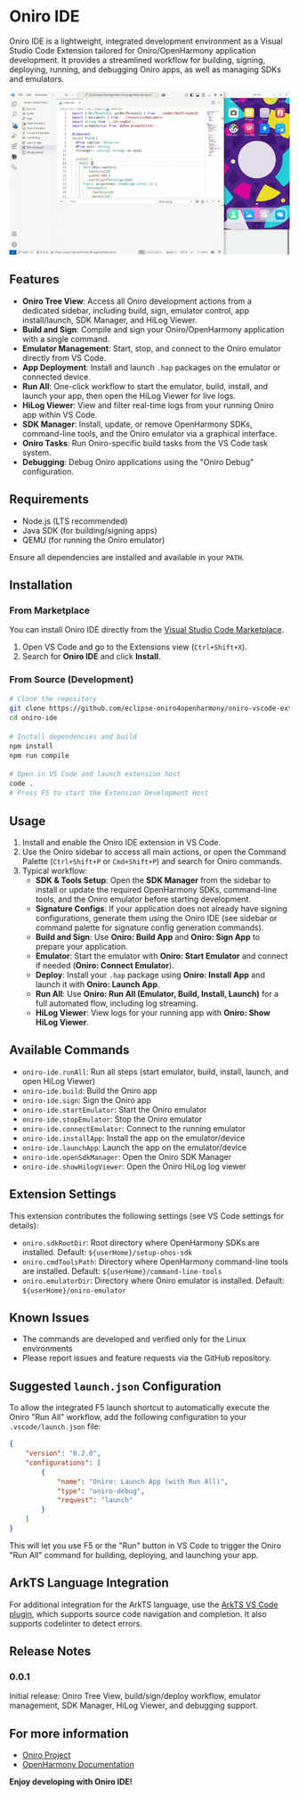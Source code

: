 # Oniro IDE

Oniro IDE is a lightweight, integrated development environment as a Visual Studio Code Extension tailored for Oniro/OpenHarmony application development. It provides a streamlined workflow for building, signing, deploying, running, and debugging Oniro apps, as well as managing SDKs and emulators.

![screencast](./media/screencast_readme.gif)

## Features

- **Oniro Tree View**: Access all Oniro development actions from a dedicated sidebar, including build, sign, emulator control, app install/launch, SDK Manager, and HiLog Viewer.
- **Build and Sign**: Compile and sign your Oniro/OpenHarmony application with a single command.
- **Emulator Management**: Start, stop, and connect to the Oniro emulator directly from VS Code.
- **App Deployment**: Install and launch `.hap` packages on the emulator or connected device.
- **Run All**: One-click workflow to start the emulator, build, install, and launch your app, then open the HiLog Viewer for live logs.
- **HiLog Viewer**: View and filter real-time logs from your running Oniro app within VS Code.
- **SDK Manager**: Install, update, or remove OpenHarmony SDKs, command-line tools, and the Oniro emulator via a graphical interface.
- **Oniro Tasks**: Run Oniro-specific build tasks from the VS Code task system.
- **Debugging**: Debug Oniro applications using the "Oniro Debug" configuration.

## Requirements

- Node.js (LTS recommended)
- Java SDK (for building/signing apps)
- QEMU (for running the Oniro emulator)

Ensure all dependencies are installed and available in your `PATH`.

## Installation

### From Marketplace

You can install Oniro IDE directly from the [Visual Studio Code Marketplace](https://marketplace.visualstudio.com/items?itemName=francescopham.oniro-ide).

1. Open VS Code and go to the Extensions view (`Ctrl+Shift+X`).
2. Search for **Oniro IDE** and click **Install**.

### From Source (Development)

```bash
# Clone the repository
git clone https://github.com/eclipse-oniro4openharmony/oniro-vscode-ext.git
cd oniro-ide

# Install dependencies and build
npm install
npm run compile

# Open in VS Code and launch extension host
code .
# Press F5 to start the Extension Development Host
```

## Usage

1. Install and enable the Oniro IDE extension in VS Code.
2. Use the Oniro sidebar to access all main actions, or open the Command Palette (`Ctrl+Shift+P` or `Cmd+Shift+P`) and search for Oniro commands.
3. Typical workflow:
   - **SDK & Tools Setup**: Open the **SDK Manager** from the sidebar to install or update the required OpenHarmony SDKs, command-line tools, and the Oniro emulator before starting development.
   - **Signature Configs**: If your application does not already have signing configurations, generate them using the Oniro IDE (see sidebar or command palette for signature config generation commands).
   - **Build and Sign**: Use **Oniro: Build App** and **Oniro: Sign App** to prepare your application.
   - **Emulator**: Start the emulator with **Oniro: Start Emulator** and connect if needed (**Oniro: Connect Emulator**).
   - **Deploy**: Install your `.hap` package using **Oniro: Install App** and launch it with **Oniro: Launch App**.
   - **Run All**: Use **Oniro: Run All (Emulator, Build, Install, Launch)** for a full automated flow, including log streaming.
   - **HiLog Viewer**: View logs for your running app with **Oniro: Show HiLog Viewer**.

## Available Commands

- `oniro-ide.runAll`: Run all steps (start emulator, build, install, launch, and open HiLog Viewer)
- `oniro-ide.build`: Build the Oniro app
- `oniro-ide.sign`: Sign the Oniro app
- `oniro-ide.startEmulator`: Start the Oniro emulator
- `oniro-ide.stopEmulator`: Stop the Oniro emulator
- `oniro-ide.connectEmulator`: Connect to the running emulator
- `oniro-ide.installApp`: Install the app on the emulator/device
- `oniro-ide.launchApp`: Launch the app on the emulator/device
- `oniro-ide.openSdkManager`: Open the Oniro SDK Manager
- `oniro-ide.showHilogViewer`: Open the Oniro HiLog log viewer

## Extension Settings

This extension contributes the following settings (see VS Code settings for details):

- `oniro.sdkRootDir`: Root directory where OpenHarmony SDKs are installed. Default: `${userHome}/setup-ohos-sdk`
- `oniro.cmdToolsPath`: Directory where OpenHarmony command-line tools are installed. Default: `${userHome}/command-line-tools`
- `oniro.emulatorDir`: Directory where Oniro emulator is installed. Default: `${userHome}/oniro-emulator`

## Known Issues

- The commands are developed and verified only for the Linux environments
- Please report issues and feature requests via the GitHub repository.

## Suggested `launch.json` Configuration

To allow the integrated F5 launch shortcut to automatically execute the Oniro "Run All" workflow, add the following configuration to your `.vscode/launch.json` file:

```json
{
    "version": "0.2.0",
    "configurations": [
        {
            "name": "Oniro: Launch App (with Run All)",
            "type": "oniro-debug",
            "request": "launch"
        }
    ]
}
```

This will let you use F5 or the "Run" button in VS Code to trigger the Oniro "Run All" command for building, deploying, and launching your app.

## ArkTS Language Integration

For additional integration for the ArkTS language, use the [ArkTS VS Code plugin](https://github.com/Groupguanfang/arkTS), which supports source code navigation and completion. It also supports codelinter to detect errors.

## Release Notes

### 0.0.1
Initial release: Oniro Tree View, build/sign/deploy workflow, emulator management, SDK Manager, HiLog Viewer, and debugging support.

## For more information
- [Oniro Project](https://oniroproject.org/)
- [OpenHarmony Documentation](https://www.openharmony.cn/en/)


**Enjoy developing with Oniro IDE!**